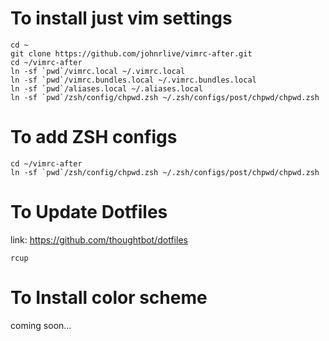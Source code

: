 # To install just vim settings

```
cd ~
git clone https://github.com/johnrlive/vimrc-after.git
cd ~/vimrc-after
ln -sf `pwd`/vimrc.local ~/.vimrc.local
ln -sf `pwd`/vimrc.bundles.local ~/.vimrc.bundles.local
ln -sf `pwd`/aliases.local ~/.aliases.local
ln -sf `pwd`/zsh/config/chpwd.zsh ~/.zsh/configs/post/chpwd/chpwd.zsh
```

# To add ZSH configs

```
cd ~/vimrc-after
ln -sf `pwd`/zsh/config/chpwd.zsh ~/.zsh/configs/post/chpwd/chpwd.zsh
```


# To Update Dotfiles 
link: https://github.com/thoughtbot/dotfiles

```
rcup
```

# To Install color scheme
coming soon...
